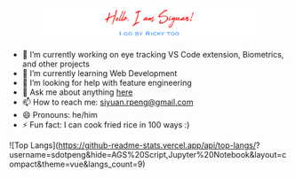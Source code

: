 <p align="center"><a href="https://github.com/sdotpeng/"><img width="80%" src="./assets/Readme.png" /></a></p>

- 🔭 I’m currently working on eye tracking VS Code extension, Biometrics, and other projects
- 🌱 I’m currently learning Web Development
- 🤔 I’m looking for help with feature engineering
- 💬 Ask me about anything [here](https://github.com/sdotpeng/sdotpeng/issues)
- 📫 How to reach me: siyuan.rpeng@gmail.com
- 😄 Pronouns: he/him
- ⚡ Fun fact: I can cook fried rice in 100 ways :)

<!--![Siyuan's GitHub stats](https://github-readme-stats.vercel.app/api?username=sdotpeng&show_icons=true&theme=vue&count_private=true&)-->

![Top Langs](https://github-readme-stats.vercel.app/api/top-langs/?
username=sdotpeng&hide=AGS%20Script,Jupyter%20Notebook&layout=compact&theme=vue&langs_count=9)
